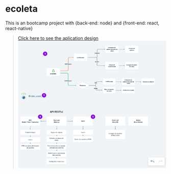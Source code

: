 # ecoleta
This is an bootcamp project with {back-end: node} and {front-end: react, react-native} 
> <a href="https://whimsical.com/TBKVWhP3eMGL3WKfcMPN8x">Click here to see the aplication design</a>
![Screenshot](aplication_design.png)